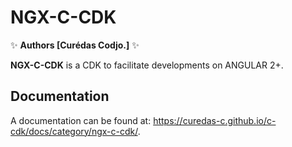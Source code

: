 # NGX-C-CDK


✨ **Authors [Curédas Codjo.]** ✨

**NGX-C-CDK** is a CDK to facilitate developments on ANGULAR 2+.

## Documentation

A documentation can be found at: <https://curedas-c.github.io/c-cdk/docs/category/ngx-c-cdk/>.
